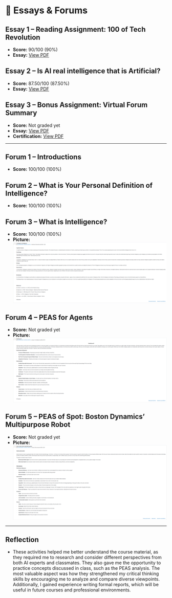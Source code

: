 # 📝 Essays & Forums

## Essay 1 – Reading Assignment: 100 of Tech Revolution
- **Score:** 90/100 (90%)
- **Essay:** [View PDF](./essays/Recent%20Developments%20in%20Artificial%20Intelligence.pdf)

## Essay 2 – Is AI real intelligence that is Artificial?
- **Score:** 87.50/100 (87.50%)
- **Essay:** [View PDF](./essays/Mayens%20Matías%20Christopher%20H%20Essay%20on%20AI.pdf)

## Essay 3 – Bonus Assignment: Virtual Forum Summary
- **Score:** Not graded yet
- **Essay:** [View PDF](./essays/Aspectos%20Éticos%20de%20la%20Inteligencia%20Artificial%20en%20la%20Educación%20Superior-Christopher%20H.%20Mayens.pdf)  
- **Certification:** [View PDF](./images/Certificado%20de%20Participación%20Foro%20IA.pdf)

---

## Forum 1 – Introductions
- **Score:** 100/100 (100%)

## Forum 2 – What is Your Personal Definition of Intelligence?
- **Score:** 100/100 (100%)

## Forum 3 – What is Intelligence?
- **Score:** 100/100 (100%)
- **Picture:**  
  ![Forum 3 Image](./images/forum3_pic.PNG)

## Forum 4 – PEAS for Agents
- **Score:** Not graded yet
- **Picture:**  
  ![Forum 4 Image](./images/forum4_pic.PNG)

## Forum 5 – PEAS of Spot: Boston Dynamics’ Multipurpose Robot
- **Score:** Not graded yet
- **Picture:**  
  ![Forum 5 Image](./images/forum5_pic.PNG)

---

## Reflection
- These activities helped me better understand the course material, as they required me to research and consider different perspectives from both AI experts and classmates. They also gave me the opportunity to practice concepts discussed in class, such as the PEAS analysis. The most valuable aspect was how they strengthened my critical thinking skills by encouraging me to analyze and compare diverse viewpoints. Additionally, I gained experience writing formal reports, which will be useful in future courses and professional environments.
